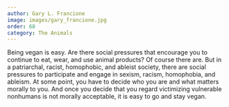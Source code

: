 ```yaml
---
author: Gary L. Francione
image: images/gary_francione.jpg
order: 68
category: The Animals
---
```


Being vegan is easy. Are there social pressures that encourage you to continue to eat, wear, and use animal products? Of course there are. But in a patriarchal, racist, homophobic, and ableist society, there are social pressures to participate and engage in sexism, racism, homophobia, and ableism. At some point, you have to decide who you are and what matters morally to you. And once you decide that you regard victimizing vulnerable nonhumans is not morally acceptable, it is easy to go and stay vegan.
